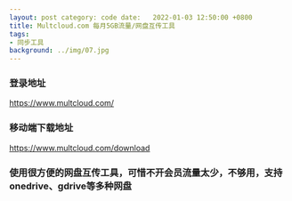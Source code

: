 ```yaml
---
layout: post category: code date:   2022-01-03 12:50:00 +0800
title: Multcloud.com 每月5GB流量/网盘互传工具
tags:
- 同步工具
background: ../img/07.jpg
---
```



### 登录地址<br>
https://www.multcloud.com/

### 移动端下载地址<br>
https://www.multcloud.com/download

### 使用很方便的网盘互传工具，可惜不开会员流量太少，不够用，支持onedrive、gdrive等多种网盘<br>

